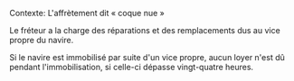 Contexte: L'affrètement dit « coque nue »

Le fréteur a la charge des réparations et des remplacements dus au vice propre du navire.

Si le navire est immobilisé par suite d'un vice propre, aucun loyer n'est dû pendant l'immobilisation, si celle-ci dépasse vingt-quatre heures.